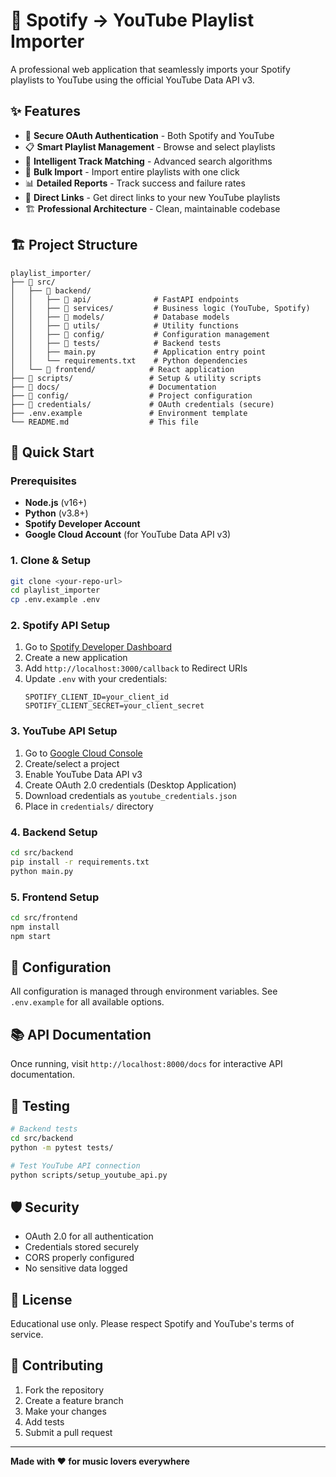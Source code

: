 # 🎵 Spotify → YouTube Playlist Importer

A professional web application that seamlessly imports your Spotify playlists to YouTube using the official YouTube Data API v3.

## ✨ Features

- 🔐 **Secure OAuth Authentication** - Both Spotify and YouTube
- 📋 **Smart Playlist Management** - Browse and select playlists
- 🎵 **Intelligent Track Matching** - Advanced search algorithms
- 🚀 **Bulk Import** - Import entire playlists with one click
- 📊 **Detailed Reports** - Track success and failure rates
- 🔗 **Direct Links** - Get direct links to your new YouTube playlists
- 🏗️ **Professional Architecture** - Clean, maintainable codebase

## 🏗️ Project Structure

```
playlist_importer/
├── 📁 src/
│   ├── 📁 backend/
│   │   ├── 📁 api/              # FastAPI endpoints
│   │   ├── 📁 services/         # Business logic (YouTube, Spotify)
│   │   ├── 📁 models/           # Database models
│   │   ├── 📁 utils/            # Utility functions
│   │   ├── 📁 config/           # Configuration management
│   │   ├── 📁 tests/            # Backend tests
│   │   ├── main.py             # Application entry point
│   │   └── requirements.txt    # Python dependencies
│   └── 📁 frontend/            # React application
├── 📁 scripts/                 # Setup & utility scripts
├── 📁 docs/                    # Documentation
├── 📁 config/                  # Project configuration
├── 📁 credentials/             # OAuth credentials (secure)
├── .env.example               # Environment template
└── README.md                  # This file
```

## 🚀 Quick Start

### Prerequisites

- **Node.js** (v16+)
- **Python** (v3.8+)
- **Spotify Developer Account**
- **Google Cloud Account** (for YouTube Data API v3)

### 1. Clone & Setup

```bash
git clone <your-repo-url>
cd playlist_importer
cp .env.example .env
```

### 2. Spotify API Setup

1. Go to [Spotify Developer Dashboard](https://developer.spotify.com/dashboard)
2. Create a new application
3. Add `http://localhost:3000/callback` to Redirect URIs
4. Update `.env` with your credentials:
   ```
   SPOTIFY_CLIENT_ID=your_client_id
   SPOTIFY_CLIENT_SECRET=your_client_secret
   ```

### 3. YouTube API Setup

1. Go to [Google Cloud Console](https://console.cloud.google.com/)
2. Create/select a project
3. Enable YouTube Data API v3
4. Create OAuth 2.0 credentials (Desktop Application)
5. Download credentials as `youtube_credentials.json`
6. Place in `credentials/` directory

### 4. Backend Setup

```bash
cd src/backend
pip install -r requirements.txt
python main.py
```

### 5. Frontend Setup

```bash
cd src/frontend
npm install
npm start
```

## 🔧 Configuration

All configuration is managed through environment variables. See `.env.example` for all available options.

## 📚 API Documentation

Once running, visit `http://localhost:8000/docs` for interactive API documentation.

## 🧪 Testing

```bash
# Backend tests
cd src/backend
python -m pytest tests/

# Test YouTube API connection
python scripts/setup_youtube_api.py
```

## 🛡️ Security

- OAuth 2.0 for all authentication
- Credentials stored securely
- CORS properly configured
- No sensitive data logged

## 📄 License

Educational use only. Please respect Spotify and YouTube's terms of service.

## 🤝 Contributing

1. Fork the repository
2. Create a feature branch
3. Make your changes
4. Add tests
5. Submit a pull request

---

**Made with ❤️ for music lovers everywhere**